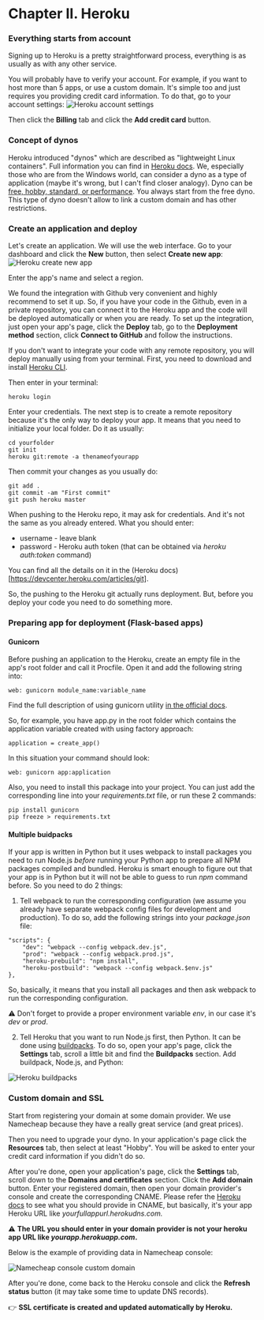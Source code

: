 # Chapter II. Heroku

### Everything starts from account

Signing up to Heroku is a pretty straightforward process, everything is as usually as with any other service. 

You will probably have to verify your account. For example, if you want to host more than 5 apps, or use a custom domain. It's simple too and just requires you providing credit card information. To do that, go to your account settings:
![Heroku account settings](https://github.com/saasforge/book-on-deployment/blob/master/Illustrations/Heroku_account.png)

Then click the **Billing** tab and click the **Add credit card** button.

### Concept of dynos

Heroku introduced "dynos" which are described as "lightweight Linux containers". Full information you can find in [Heroku docs](https://devcenter.heroku.com/articles/dynos). We, especially those who are from the Windows world, can consider a dyno as a type of application (maybe it's wrong, but I can't find closer analogy). Dyno can be [free, hobby, standard, or performance](https://devcenter.heroku.com/articles/dyno-types). You always start from the free dyno. This type of dyno doesn't allow to link a custom domain and has other restrictions.

### Create an application and deploy

Let's create an application. We will use the web interface. Go to your dashboard and click the **New** button, then select **Create new app**:
![Heroku create new app](https://github.com/saasforge/book-on-deployment/blob/master/Illustrations/Heroku_create_app.png)

Enter the app's name and select a region.

We found the integration with Github very convenient and highly recommend to set it up. So, if you have your code in the Github, even in a private repository, you can connect it to the Heroku app and the code will be deployed automatically or when you are ready. To set up the integration, just open your app's page, click the **Deploy** tab, go to the **Deployment method** section, click **Connect to GitHub** and follow the instructions.

If you don't want to integrate your code with any remote repository, you will deploy manually using from your terminal. First, you need to download and install [Heroku CLI](https://devcenter.heroku.com/articles/heroku-command-line).

Then enter in your terminal:
```
heroku login
```
Enter your credentials. The next step is to create a remote repository because it's the only way to deploy your app. It means that you need to initialize your local folder. Do it as usually:

```
cd yourfolder
git init
heroku git:remote -a thenameofyourapp
```

Then commit your changes as you usually do:
```
git add .
git commit -am "First commit"
git push heroku master
```

When pushing to the Heroku repo, it may ask for credentials. And it's not the same as you already entered. What you should enter:
- username - leave blank
- password - Heroku auth token (that can be obtained via *heroku auth:token* command)

You can find all the details on it in the (Heroku docs)[https://devcenter.heroku.com/articles/git].

So, the pushing to the Heroku git actually runs deployment. But, before you deploy your code you need to do something more.

### Preparing app for deployment (Flask-based apps)

#### Gunicorn
Before pushing an application to the Heroku, create an empty file in the app's root folder and call it Procfile. Open it and add the following string into:

```
web: gunicorn module_name:variable_name
```

Find the full description of using gunicorn utility [in the official docs](http://docs.gunicorn.org/en/stable/run.html).

So, for example, you have app.py in the root folder which contains the application variable created with using factory approach:

```
application = create_app()
```

In this situation your command should look:

```
web: gunicorn app:application
```

Also, you need to install this package into your project. You can just add the corresponding line into your *requirements.txt* file, or  run these 2 commands:

```
pip install gunicorn
pip freeze > requirements.txt
```

#### Multiple buidpacks

If your app is written in Python but it uses webpack to install packages you need to run Node.js *before* running your Python app to prepare all NPM packages compiled and bundled. Heroku is smart enough to figure out that your app is in Python but it will not be able to guess to run *npm* command before. So you need to do 2 things:

1. Tell webpack to run the corresponding configuration (we assume you already have separate webpack config files for development and production). To do so, add the following strings into your *package.json* file:

```
"scripts": {
    "dev": "webpack --config webpack.dev.js",
    "prod": "webpack --config webpack.prod.js",
    "heroku-prebuild": "npm install",
    "heroku-postbuild": "webpack --config webpack.$env.js"
},
```

So, basically, it means that you install all packages and then ask webpack to run the corresponding configuration.

:warning: Don't forget to provide a proper environment variable *env*, in our case it's *dev* or *prod*.

2. Tell Heroku that you want to run Node.js first, then Python. It can be done using [buildpacks](https://elements.heroku.com/buildpacks). To do so, open your app's page, click the **Settings** tab, scroll a little bit and find the **Buildpacks** section. Add buildpack, Node.js, and Python:

![Heroku buildpacks](https://github.com/saasforge/book-on-deployment/blob/master/Illustrations/Heroku_buildpack.png)

### Custom domain and SSL

Start from registering your domain at some domain provider. We use Namecheap because they have a really great service (and great prices). 

Then you need to upgrade your dyno. In your application's page click the **Resources** tab, then select at least "Hobby". You will be asked to enter your credit card information if you didn't do so.

After you're done, open your application's page, click the **Settings** tab, scroll down to the **Domains and certificates** section. Click the **Add domain** button. Enter your registered domain, then open your domain provider's console and create the corresponding CNAME. Please refer the [Heroku docs](https://devcenter.heroku.com/articles/custom-domains#configuring-dns-for-subdomains) to see what you should provide in CNAME, but basically, it's your app Heroku URL like *yourfullappurl.herokudns.com.*

:warning: **The URL you should enter in your domain provider is not your heroku app URL like *yourapp.herokuapp.com*.**

Below is the example of providing data in Namecheap console:

![Namecheap console custom domain](https://github.com/saasforge/book-on-deployment/blob/master/Illustrations/Heroku_custom_domain.png)

After you're done, come back to the Heroku console and click the **Refresh status** button (it may take some time to update DNS records).

:point_right: **SSL certificate is created and updated automatically by Heroku.**
